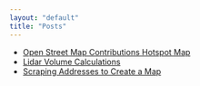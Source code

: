 ```yaml
---
layout: "default"
title: "Posts"
---
```


* [Open Street Map Contributions Hotspot Map](http://yosmhm.neis-one.org/?edgrmdna)
* [Lidar Volume Calculations](_posts/2022-01-18-LidarVolume.md)
* [Scraping Addresses to Create a Map](_posts/2022-01-29-address-scrape.md)

